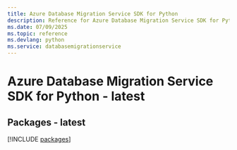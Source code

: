 ```yaml
---
title: Azure Database Migration Service SDK for Python
description: Reference for Azure Database Migration Service SDK for Python
ms.date: 07/09/2025
ms.topic: reference
ms.devlang: python
ms.service: databasemigrationservice
---
```

# Azure Database Migration Service SDK for Python - latest
## Packages - latest
[!INCLUDE [packages](database-migration-service-index.md)]